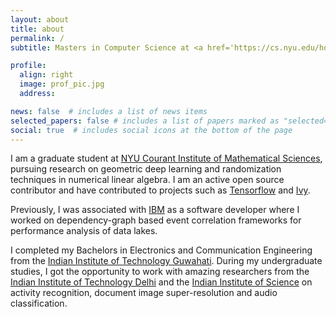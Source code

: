 ```yaml
---
layout: about
title: about
permalink: /
subtitle: Masters in Computer Science at <a href='https://cs.nyu.edu/home/index.html'>NYU Courant</a>.

profile:
  align: right
  image: prof_pic.jpg
  address:

news: false  # includes a list of news items
selected_papers: false # includes a list of papers marked as "selected={true}"
social: true  # includes social icons at the bottom of the page
---
```


I am a graduate student at [NYU Courant Institute of Mathematical Sciences](https://cs.nyu.edu/home/index.html), pursuing research on geometric deep learning and randomization techniques in numerical linear algebra. I am an active open source contributor and have contributed to projects such as [Tensorflow](https://github.com/tensorflow) and [Ivy](https://github.com/unifyai/ivy).

Previously, I was associated with [IBM](https://www.ibm.com/us-en/) as a software developer where I worked on dependency-graph based event correlation frameworks for performance analysis of data lakes. 

I completed my Bachelors in Electronics and Communication Engineering from the [Indian Institute of Technology Guwahati](https://www.iitg.ac.in/). During my undergraduate studies, I got the opportunity to work with amazing researchers from the [Indian Institute of Technology Delhi](https://home.iitd.ac.in/) and the [Indian Institute of Science](https://iisc.ac.in/) on activity recognition, document image super-resolution and audio classification.